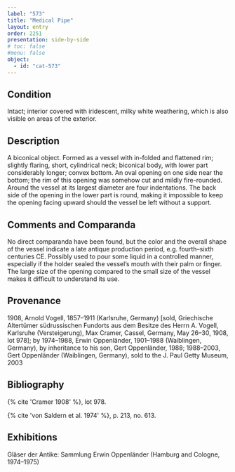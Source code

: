 ```yaml
---
label: "573"
title: "Medical Pipe"
layout: entry
order: 2251
presentation: side-by-side
# toc: false
#menu: false 
object:
  - id: "cat-573"
---
```


## Condition

Intact; interior covered with iridescent, milky white weathering, which is also visible on areas of the exterior.

## Description

A biconical object. Formed as a vessel with in-folded and flattened rim; slightly flaring, short, cylindrical neck; biconical body, with lower part considerably longer; convex bottom. An oval opening on one side near the bottom; the rim of this opening was somehow cut and mildly fire-rounded. Around the vessel at its largest diameter are four indentations. The back side of the opening in the lower part is round, making it impossible to keep the opening facing upward should the vessel be left without a support.

## Comments and Comparanda

No direct comparanda have been found, but the color and the overall shape of the vessel indicate a late antique production period, e.g. fourth–sixth centuries CE. Possibly used to pour some liquid in a controlled manner, especially if the holder sealed the vessel’s mouth with their palm or finger. The large size of the opening compared to the small size of the vessel makes it difficult to understand its use.

## Provenance

1908, Arnold Vogell, 1857–1911 (Karlsruhe, Germany) [sold, Griechische Altertümer südrussischen Fundorts aus dem Besitze des Herrn A. Vogell, Karlsruhe (Versteigerung), Max Cramer, Cassel, Germany, May 26–30, 1908, lot 978]; by 1974–1988, Erwin Oppenländer, 1901–1988 (Waiblingen, Germany), by inheritance to his son, Gert Oppenländer, 1988; 1988–2003, Gert Oppenländer (Waiblingen, Germany), sold to the J. Paul Getty Museum, 2003

## Bibliography

{% cite 'Cramer 1908' %}, lot 978.

{% cite 'von Saldern et al. 1974' %}, p. 213, no. 613.

## Exhibitions

Gläser der Antike: Sammlung Erwin Oppenländer (Hamburg and Cologne, 1974–1975)